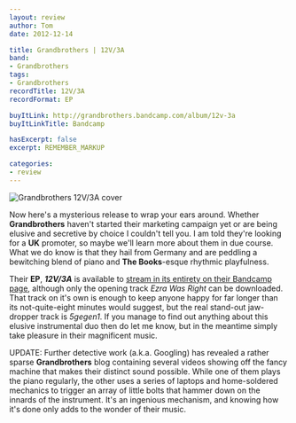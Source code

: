 ```yaml
---
layout: review
author: Tom
date: 2012-12-14

title: Grandbrothers | 12V/3A
band:
- Grandbrothers
tags:
- Grandbrothers
recordTitle: 12V/3A
recordFormat: EP

buyItLink: http://grandbrothers.bandcamp.com/album/12v-3a
buyItLinkTitle: Bandcamp

hasExcerpt: false
excerpt: REMEMBER_MARKUP

categories:
- review
---
```


![Grandbrothers 12V/3A cover](http://www.eatenbymonsters.com/wp-content/uploads/2012/12/grandbrothers-300x300.jpg) 

Now here's a mysterious release to wrap your ears around. Whether **Grandbrothers** haven't started their marketing campaign yet or are being elusive and secretive by choice I couldn't tell you. I am told they're looking for a **UK** promoter, so maybe we'll learn more about them in due course. What we do know is that they hail from Germany and are peddling a bewitching blend of piano and **The Books**-esque rhythmic playfulness.

Their **EP**, _**12V/3A**_ is available to [stream in its entirety on their Bandcamp page](http://grandbrothers.bandcamp.com/album/12v-3a), although only the opening track _Ezra Was Right_ can be downloaded. That track on it's own is enough to keep anyone happy for far longer than its not-quite-eight minutes would suggest, but the real stand-out jaw-dropper track is _5gegen1_. If you manage to find out anything about this elusive instrumental duo then do let me know, but in the meantime simply take pleasure in their magnificent music.

UPDATE: Further detective work (a.k.a. Googling) has revealed a rather sparse **Grandbrothers** blog containing several videos showing off the fancy machine that makes their distinct sound possible. While one of them plays the piano regularly, the other uses a series of laptops and home-soldered mechanics to trigger an array of little bolts that hammer down on the innards of the instrument. It's an ingenious mechanism, and knowing how it's done only adds to the wonder of their music.